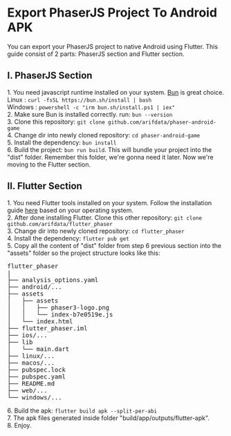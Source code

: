 # Export PhaserJS Project To Android APK
You can export your PhaserJS project to native Android using Flutter. This guide consist of 2 parts: PhaserJS section and Flutter section.

## I. PhaserJS Section
<p>
1. You need javascript runtime installed on your system. <a href="https://bun.sh">Bun</a> is great choice.<br>
Linux : <code>curl -fsSL https://bun.sh/install | bash</code><br>
Windows : <code>powershell -c "irm bun.sh/install.ps1 | iex"</code><br>
2. Make sure Bun is installed correctly. run:
<code>bun --version</code><br>
3. Clone this repository: <code>git clone github.com/arifdata/phaser-android-game</code><br>
4. Change dir into newly cloned repository: <code>cd phaser-android-game</code><br>
5. Install the dependency: <code>bun install</code><br>
6. Build the project: <code>bun run build</code>. This will bundle your project into the "dist" folder. Remember this folder, we're gonna need it later. Now we're moving to the Flutter section.
</p>

## II. Flutter Section
<p>
1.  You need Flutter tools installed on your system. Follow the installation guide <a href="https://docs.flutter.dev/get-started/install">here</a> based on your operating system.<br>
2. After done installing Flutter. Clone this other repository: <code>git clone github.com/arifdata/flutter_phaser</code><br>
3. Change dir into newly cloned repository: <code>cd flutter_phaser</code><br>
4. Install the dependency: <code>flutter pub get</code><br>
5. Copy all the content of "dist" folder from step 6 previous section into the "assets" folder so the project structure looks like this:<br>
<pre>
flutter_phaser
|
├── analysis_options.yaml
├── android/...
├── assets
│   ├── assets
│   │   ├── phaser3-logo.png
│   │   └── index-b7e0519e.js
│   └── index.html
├── flutter_phaser.iml
├── ios/...
├── lib
│   └── main.dart
├── linux/...
├── macos/...
├── pubspec.lock
├── pubspec.yaml
├── README.md
├── web/...
└── windows/...
</pre>
6. Build the apk: <code>flutter build apk --split-per-abi</code><br>
7. The apk files generated inside folder "build/app/outputs/flutter-apk".<br>
8. Enjoy.
</p>


